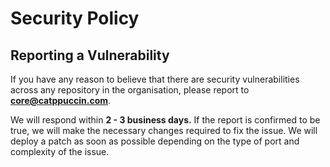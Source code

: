 # Security Policy

## Reporting a Vulnerability

If you have any reason to believe that there are security vulnerabilities across any repository in the organisation,
please report to **[core@catppuccin.com](mailto:core@catppuccin.com)**.

We will respond within **2 - 3 business days.**
If the report is confirmed to be true, we will make the necessary changes required to fix the issue.
We will deploy a patch as soon as possible depending on the type of port and complexity of the issue.
